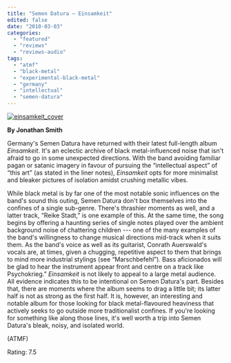 ```yaml
---
title: "Semen Datura – Einsamkeit"
edited: false
date: "2010-03-03"
categories:
  - "featured"
  - "reviews"
  - "reviews-audio"
tags:
  - "atmf"
  - "black-metal"
  - "experimental-black-metal"
  - "germany"
  - "intellectual"
  - "semen-datura"
---
```


[![einsamkeit_cover](http://www.hellbound.ca/wp-content/uploads/2010/03/einsamkeit_cover.jpg "einsamkeit_cover")](http://www.hellbound.ca/wp-content/uploads/2010/03/einsamkeit_cover.jpg)

**By Jonathan Smith**

Germany's Semen Datura have returned with their latest full-length album _Einsamkeit_. It's an eclectic archive of black metal-influenced noise that isn't afraid to go in some unexpected directions. With the band avoiding familiar pagan or satanic imagery in favour of pursuing the “intellectual aspect” of “this art” (as stated in the liner notes), _Einsamkeit_ opts for more minimalist and bleaker pictures of isolation amidst crushing metallic vibes.

While black metal is by far one of the most notable sonic influences on the band's sound this outing, Semen Datura don't box themselves into the confines of a single sub-genre. There's thrashier moments as well, and a latter track, “Reike Stadt,” is one example of this. At the same time, the song begins by offering a haunting series of single notes played over the ambient background noise of chattering children --- one of the many examples of the band's willingness to change musical directions mid-track when it suits them. As the band's voice as well as its guitarist, Conrath Auerswald's vocals are, at times, given a chugging, repetitive aspect to them that brings to mind more industrial stylings (see “Marschbefehl”). Bass aficionados will be glad to hear the instrument appear front and centre on a track like Psychokrieg.” _Einsamkeit_ is not likely to appeal to a large metal audience. All evidence indicates this to be intentional on Semen Datura's part. Besides that, there are moments where the album seems to drag a little bit; its latter half is not as strong as the first half. It is, however, an interesting and notable album for those looking for black metal-flavoured heaviness that actively seeks to go outside more traditionalist confines. If you're looking for something like along those lines, it's well worth a trip into Semen Datura's bleak, noisy, and isolated world.

(ATMF)

Rating: 7.5
